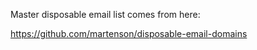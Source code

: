 Master disposable email list comes from here:

https://github.com/martenson/disposable-email-domains
